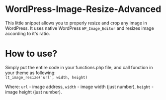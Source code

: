 # WordPress-Image-Resize-Advanced
This little snippet allows you to properly resize and crop any image in WordPress. It uses native WordPress `WP_Image_Editor` and resizes image according to it's ratio.

# How to use?
Simply put the entire code in your functions.php file, and call function in your theme as following:<br />
`lt_image_resize('url', width, height)`

Where:
`url` - image address,
`width` - image width (just number),
`height` - image height (just number).
